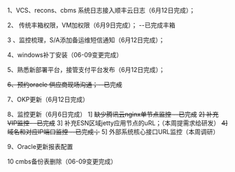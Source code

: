 



1、VCS、recons、cbms 系统日志接入顺丰云日志（6月12日完成）；

2、 传统丰箱权限，VM加权限（6月9日完成）；	--已完成丰箱

3 、监控梳理，S/A添加备运维短信通知（6月12日完成）；

4、windows补丁安装（06-09变更完成）

5、熟悉新部署平台，接管支付平台发布（6月12日完成）；

~~6、预约oracle 供应商现场沟通；--已完成~~

7、OKP更新（6月12日完成）

8、监控更新（6月6日完成）
1] ~~缺少腾讯云nginx单节点监控	--已完成~~
~~2] 补充VIP监控-	-已完成~~
3] 补充ESN区域jetty应用节点的uRL；（本周提需求给研发）
~~4] 域名和对应IP端口监控	--已完成；~~ 
5] 外部系统核心接口URL监控（本周调研）

9、Oracle更新报表配置

10 cmbs备份表删除（06-09变更完成）










